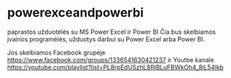 # powerexceandpowerbi
paprastos užduotėlės su MS Power Excel ir Power BI
Čia bus skelbiamos įvairios programėlės, užduotys darbui su Power Excel arba Power BI.

Jos skelbiamos Facebook grupėje https://www.facebook.com/groups/1336541630421237 ir Youtbe kanale https://youtube.com/playlist?list=PL8rpEdUSzhL8RIBLuFBWkOh4_8iL54lkb
